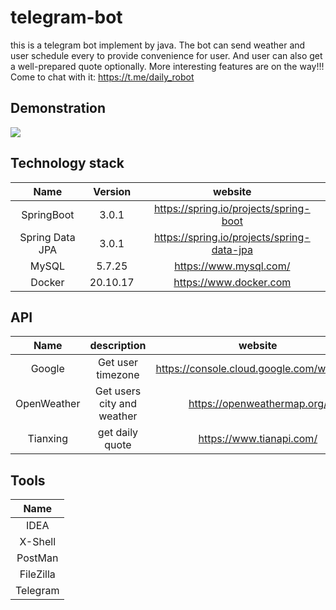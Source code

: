 # telegram-bot
this is a telegram bot implement by java. The bot can send weather and user schedule every to provide convenience for user. And user can also get a well-prepared quote optionally. More interesting features are on the way!!!
Come to chat with it: https://t.me/daily_robot

## Demonstration
![](gif/RPReplay_Final1673728906.gif)

## Technology stack
|      Name       | Version  |                    website                    |
|:---------------:|:--------:|:---------------------------------------------:|
|   SpringBoot    |  3.0.1   |    https://spring.io/projects/spring-boot     |
| Spring Data JPA |  3.0.1   |  https://spring.io/projects/spring-data-jpa   |
|      MySQL      |  5.7.25  |            https://www.mysql.com/             |
|     Docker      | 20.10.17 |            https://www.docker.com             |

## API
|    Name     |        description         |                 website                  |
|:-----------:|:--------------------------:|:----------------------------------------:|
|   Google    |     Get user timezone      | https://console.cloud.google.com/welcome |
| OpenWeather | Get users city and weather |       https://openweathermap.org/        |
|  Tianxing   |      get daily quote       |         https://www.tianapi.com/         |

## Tools
|   Name    | 
|:---------:|
|   IDEA    | 
|  X-Shell  | 
|  PostMan  | 
| FileZilla |
| Telegram  |


